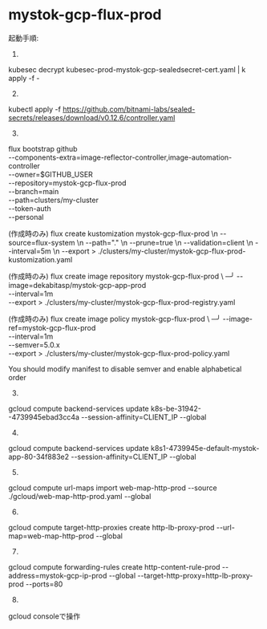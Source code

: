 # mystok-gcp-flux-prod
起動手順:

1.
kubesec decrypt kubesec-prod-mystok-gcp-sealedsecret-cert.yaml | k apply -f -

2.
kubectl apply -f https://github.com/bitnami-labs/sealed-secrets/releases/download/v0.12.6/controller.yaml

3.
flux bootstrap github \
  --components-extra=image-reflector-controller,image-automation-controller \
  --owner=$GITHUB_USER \
  --repository=mystok-gcp-flux-prod \
  --branch=main \
  --path=clusters/my-cluster \
  --token-auth \
  --personal

(作成時のみ)
flux create kustomization mystok-gcp-flux-prod \\n  --source=flux-system \\n  --path="." \\n  --prune=true \\n  --validation=client \\n  --interval=5m \\n  --export > ./clusters/my-cluster/mystok-gcp-flux-prod-kustomization.yaml

(作成時のみ)
flux create image repository mystok-gcp-flux-prod \                        ─╯
--image=dekabitasp/mystok-gcp-app-prod \
--interval=1m \
--export > ./clusters/my-cluster/mystok-gcp-flux-prod-registry.yaml

(作成時のみ)
flux create image policy mystok-gcp-flux-prod \                                                                                                             ─╯
--image-ref=mystok-gcp-flux-prod \
--interval=1m \
--semver=5.0.x \
--export > ./clusters/my-cluster/mystok-gcp-flux-prod-policy.yaml    

You should modify manifest to disable semver and enable alphabetical order

3.
gcloud compute backend-services update k8s-be-31942--4739945ebad3cc4a --session-affinity=CLIENT_IP --global

4.
gcloud compute backend-services update k8s1-4739945e-default-mystok-app-80-34f883e2 --session-affinity=CLIENT_IP --global

5.
gcloud compute url-maps import web-map-http-prod --source ./gcloud/web-map-http-prod.yaml --global

6.
 gcloud compute target-http-proxies create http-lb-proxy-prod --url-map=web-map-http-prod --global

7.
gcloud compute forwarding-rules create http-content-rule-prod --address=mystok-gcp-ip-prod --global --target-http-proxy=http-lb-proxy-prod --ports=80

8.
gcloud consoleで操作
